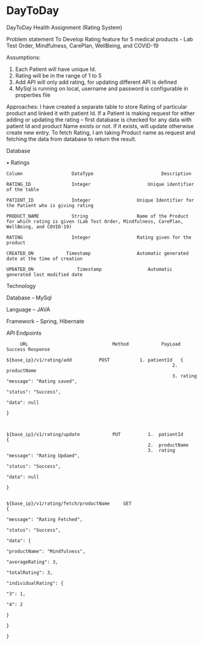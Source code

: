 # DayToDay

DayToDay Health Assignment (Rating System)

Problem statement
 	    To Develop Rating feature for 5 medical products -  Lab Test Order, Mindfulness, CarePlan, WellBeing, and COVID-19

Assumptions:  
1.	Each Patient will have unique Id.  
2.	Rating will be in the range of 1 to 5
3.	Add API will only add rating, for updating different API is defined
4.	MySql is running on local, username and password is configurable in properties file

Approaches:
I have created a separate table to store Rating of particular product and linked it with patient Id.
 If a Patient is making request for either adding or updating the rating – first database is checked for any data with patient Id and product Name exists or not. If it exists, will update otherwise create new entry.
To fetch Rating, I am taking Product name as request and fetching the data from database to return the result.


  Database

• Ratings

	Column	        		DataType	             		 Description

	RATING_ID	      	   	Integer	                	Unique identifier of the table

	PATIENT_ID	   	        Integer	                Unique Identifier for the Patient who is giving rating

	PRODUCT_NAME	  		String	                Name of the Product for which rating is given (Lab Test Order, Mindfulness, CarePlan, WellBeing, and COVID-19)

	RATING	        		Integer	                Rating given for the product

	CREATED_ON	  	      Timestamp	                Automatic generated date at the time of creation

	UPDATED_ON	              Timestamp	                Automatic generated last modified date


Technology

Database – MySql

Language – JAVA

Framework – Spring, Hibernate


API Endpoints

         URL                         	   Method	         PayLoad	          	Success Response
									
	${base_ip}/v1/rating/add		  POST	      	 1.	patientId  	{
                                                      	      	 2.	productName
                                                      	      	 3.	rating	              "message": "Rating saved",
                                                                             			"status": "Success",
                                                                             			"data": null
                                                                          		}
                                                           
																																																											

	${base_ip}/v1/rating/update	           PUT	        1.	patientId         {
                                                  		2.	productName
                                                  		3.	rating	                 "message": "Rating Updaed",
                                                                              			 "status": "Success",
                                                                             			  "data": null
                                                                           		   }


	${base_ip}/v1/rating/fetch/productName	   GET	                              	   {
                                                                             			"message": "Rating Fetched",
                                                                               			"status": "Success",
                                                                                		 "data": {
                                                                                 		   "productName": "Mindfulness",
                                                                                  		    "averageRating": 3,
                                                                                   		    "totalRating": 3,
                                                                                    		    "individualRating": {
                                                                                                        "3": 1,
                                                                                                        "4": 2
                                                                                                        	      }
                                                                                         		 }
                                                                            		     }


